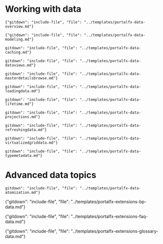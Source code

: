 
# Working with data

    {"gitdown": "include-file", "file": "../templates/portalfx-data-overview.md"}

    {"gitdown": "include-file", "file": "../templates/portalfx-data-modeling.md"}

    gitdown": "include-file", "file": "../templates/portalfx-data-caching.md"}

    gitdown": "include-file", "file": "../templates/portalfx-data-dataviews.md"}


<!-- TODO:  Determine whether this is the sample that is causing the npm run docs build to blow up. -->

    gitdown": "include-file", "file": "../templates/portalfx-data-masterdetailsbrowse.md"}

    gitdown": "include-file", "file": "../templates/portalfx-data-loadingdata.md"}

    gitdown": "include-file", "file": "../templates/portalfx-data-lifetime.md"}

    gitdown": "include-file", "file": "../templates/portalfx-data-projections.md"}
  
    gitdown": "include-file", "file": "../templates/portalfx-data-refreshingdata.md"}

    gitdown": "include-file", "file": "../templates/portalfx-data-virtualizedgriddata.md"}

    gitdown": "include-file", "file": "../templates/portalfx-data-typemetadata.md"}

# Advanced data topics

    gitdown": "include-file", "file": "../templates/portalfx-data-atomization.md"}

   {"gitdown": "include-file", "file": "../templates/portalfx-extensions-bp-data.md"}

   {"gitdown": "include-file", "file": "../templates/portalfx-extensions-faq-data.md"}
   
   {"gitdown": "include-file", "file": "../templates/portalfx-extensions-glossary-data.md"}